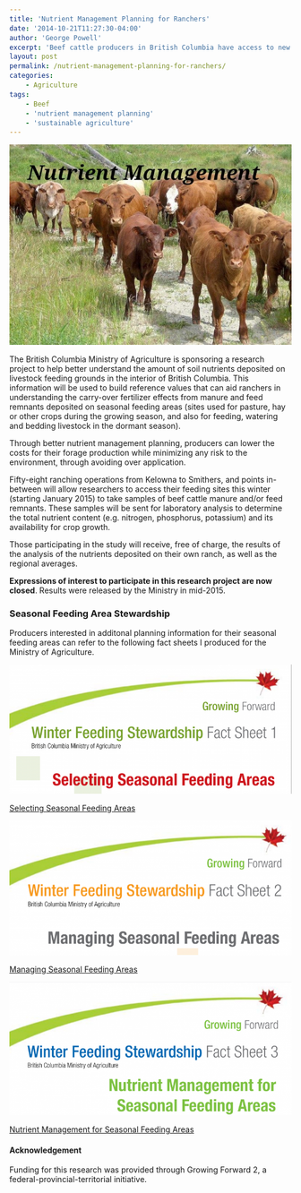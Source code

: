 ```yaml
---
title: 'Nutrient Management Planning for Ranchers'
date: '2014-10-21T11:27:30-04:00'
author: 'George Powell'
excerpt: 'Beef cattle producers in British Columbia have access to new nutrient management research.'
layout: post
permalink: /nutrient-management-planning-for-ranchers/
categories:
    - Agriculture
tags:
    - Beef
    - 'nutrient management planning'
    - 'sustainable agriculture'
---
```

![Nutrient Management Planning](/assets/images/nutrientmanagement-768x545.jpg)

The British Columbia Ministry of Agriculture is sponsoring a research project to help better understand the amount of soil nutrients deposited on livestock feeding grounds in the interior of British Columbia. This information will be used to build reference values that can aid ranchers in understanding the carry-over fertilizer effects from manure and feed remnants deposited on seasonal feeding areas (sites used for pasture, hay or other crops during the growing season, and also for feeding, watering and bedding livestock in the dormant season).

Through better nutrient management planning, producers can lower the costs for their forage production while minimizing any risk to the environment, through avoiding over application.

Fifty-eight ranching operations from Kelowna to Smithers, and points in-between will allow researchers to access their feeding sites this winter (starting January 2015) to take samples of beef cattle manure and/or feed remnants. These samples will be sent for laboratory analysis to determine the total nutrient content (e.g. nitrogen, phosphorus, potassium) and its availability for crop growth.

Those participating in the study will receive, free of charge, the results of the analysis of the nutrients deposited on their own ranch, as well as the regional averages.

**Expressions of interest to participate in this research project are now closed**. Results were released by the Ministry in mid-2015.

### Seasonal Feeding Area Stewardship

Producers interested in additonal planning information for their seasonal feeding areas can refer to the following fact sheets I produced for the Ministry of Agriculture.

![Fact Sheet 1](/assets/images/fact-sheet-1-768x352.png)

[Selecting Seasonal Feeding Areas](https://www2.gov.bc.ca/assets/gov/farming-natural-resources-and-industry/agriculture-and-seafood/agricultural-land-and-environment/water/riparian/648000-4_selecting_seasonal_feeding_areas.pdf)




![Fact Sheet 2](/assets/images/fact-sheet-2-768x366.png)

[Managing Seasonal Feeding Areas](https://www2.gov.bc.ca/assets/gov/farming-natural-resources-and-industry/agriculture-and-seafood/agricultural-land-and-environment/water/riparian/648000-5_managing_seasonal_feeding_areas.pdf)




![Fact Sheet 3](/assets/images/fact-sheet-3-768x362.png)

[Nutrient Management for Seasonal Feeding Areas](https://www2.gov.bc.ca/assets/gov/farming-natural-resources-and-industry/agriculture-and-seafood/agricultural-land-and-environment/water/riparian/648000-6_nutrient_management_for_seasonal_feeding_areas.pdf)

#### Acknowledgement

Funding for this research was provided through Growing Forward 2, a federal-provincial-territorial initiative.
